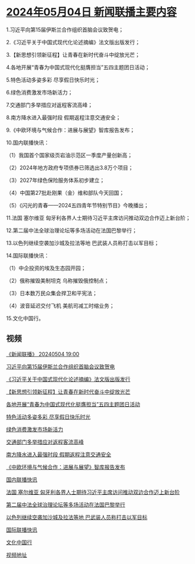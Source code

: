 # [2024年05月04日 新闻联播主要内容](https://tv.cctv.com/lm/xwlb/day/20240504.shtml)

1.习近平向第15届伊斯兰合作组织首脑会议致贺电；

2.《习近平关于中国式现代化论述摘编》法文版出版发行；

3.【新思想引领新征程】让青春在新时代奋斗中绽放光芒；

4.各地开展“青春为中国式现代化挺膺担当”五四主题团日活动；

5.特色活动多姿多彩 尽享假日快乐时光；

6.绿色消费激发市场新活力；

7.交通部门多举措应对返程客流高峰；

8.南方降水进入最强时段 假期返程注意交通安全；

9.《中欧环境与气候合作：进展与展望》智库报告发布；

10.国内联播快讯：

（1）我国首个国家级页岩油示范区一季度产量创新高；

（2）2024年地方政府专项债券已筛选出3.8万个项目；

（3）2027年绿色保险服务体系初步建立；

（4）中国第27批赴刚果（金）维和部队今天回国；

（5）《闪光的青春——2024五四青年节特别节目》今晚播出；

11.法国 塞尔维亚 匈牙利各界人士期待习近平主席访问推动双边合作迈上新台阶；

12.第二届中法全球治理论坛等多场活动在法国巴黎举行；

13.以色列继续空袭加沙城及拉法等地 巴武装人员称打击以军目标；

14.国际联播快讯：

（1）中企投资的埃及生态园开园；

（2）俄称摧毁美制坦克 乌称摧毁俄控制点；

（3）日本数万民众集会捍卫和平宪法；

（4）波音延迟交付飞机 美航司减工时缩业务；

15.文化中国行。

## 视频

[《新闻联播》 20240504 19:00](https://tv.cctv.com/2024/05/04/VIDEe9ND2icvtG2h5VKn4qKU240504.shtml)

[习近平向第15届伊斯兰合作组织首脑会议致贺电](https://tv.cctv.com/2024/05/04/VIDEIKnWnO1tl2FrlUFpaV4m240504.shtml)

[《习近平关于中国式现代化论述摘编》法文版出版发行](https://tv.cctv.com/2024/05/04/VIDESCpiy8UdyQaTS4rxLX6E240504.shtml)

[【新思想引领新征程】让青春在新时代奋斗中绽放光芒](https://tv.cctv.com/2024/05/04/VIDEYWkuzJYMy0QyePnWQdnR240504.shtml)

[各地开展“青春为中国式现代化挺膺担当”五四主题团日活动](https://tv.cctv.com/2024/05/04/VIDELTM0Qr4v2pgoyF1cr0Jq240504.shtml)

[特色活动多姿多彩 尽享假日快乐时光](https://tv.cctv.com/2024/05/04/VIDERCLjd1VPE1C9YzPsQfUx240504.shtml)

[绿色消费激发市场新活力](https://tv.cctv.com/2024/05/04/VIDECRW3ab3tGbmcTv4fFlE2240504.shtml)

[交通部门多举措应对返程客流高峰](https://tv.cctv.com/2024/05/04/VIDExJYCALesmvVh1OuaVBiR240504.shtml)

[南方降水进入最强时段 假期返程注意交通安全](https://tv.cctv.com/2024/05/04/VIDEm4iclN4QkvhjD8RhTryM240504.shtml)

[《中欧环境与气候合作：进展与展望》智库报告发布](https://tv.cctv.com/2024/05/04/VIDEN2jeyb50dpyJsoVw4yCn240504.shtml)

[国内联播快讯](https://tv.cctv.com/2024/05/04/VIDEywpkHYUx1fg8mZTzWRxK240504.shtml)

[法国 塞尔维亚 匈牙利各界人士期待习近平主席访问推动双边合作迈上新台阶](https://tv.cctv.com/2024/05/04/VIDESxhfsR67EClpezEfnLIx240504.shtml)

[第二届中法全球治理论坛等多场活动在法国巴黎举行](https://tv.cctv.com/2024/05/04/VIDEgVLDBnVmyMUVnmEUNQPH240504.shtml)

[以色列继续空袭加沙城及拉法等地 巴武装人员称打击以军目标](https://tv.cctv.com/2024/05/04/VIDEOf8qWBlHc9Vba3WyR6pA240504.shtml)

[国际联播快讯](https://tv.cctv.com/2024/05/04/VIDEnmT4yGticFfARSkOMSCB240504.shtml)

[文化中国行](https://tv.cctv.com/2024/05/04/VIDElkMls7MHxzrTPnFspGTX240504.shtml)

[视频地址](https://tv.cctv.com/lm/xwlb/day/20240504.shtml) 

